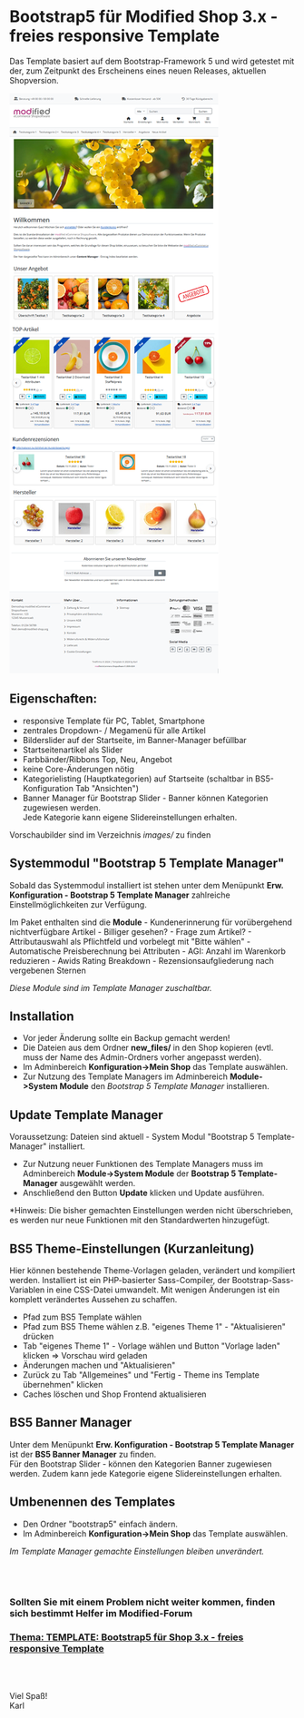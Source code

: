 # Bootstrap5 für Modified Shop 3.x - freies responsive Template

Das Template basiert auf dem Bootstrap-Framework 5 und wird getestet mit der, zum Zeitpunkt des Erscheinens eines neuen Releases, aktuellen Shopversion.

![](images/screenshot_1.png)

## Eigenschaften:
- responsive Template für PC, Tablet, Smartphone
- zentrales Dropdown- / Megamenü für alle Artikel
- Bilderslider auf der Startseite, im Banner-Manager befüllbar
- Startseitenartikel als Slider
- Farbbänder/Ribbons Top, Neu, Angebot
- keine Core-Änderungen nötig
- Kategorielisting (Hauptkategorien) auf Startseite (schaltbar in BS5-Konfiguration Tab "Ansichten")
- Banner Manager für Bootstrap Slider - Banner können Kategorien zugewiesen werden.<br />
  Jede Kategorie kann eigene Slidereinstellungen erhalten.

Vorschaubilder sind im Verzeichnis *images/* zu finden

## Systemmodul "Bootstrap 5 Template Manager"

Sobald das Systemmodul installiert ist stehen unter dem Menüpunkt **Erw. Konfiguration - Bootstrap 5 Template Manager** zahlreiche Einstellmöglichkeiten zur Verfügung.

Im Paket enthalten sind die **Module**
	- Kundenerinnerung für vorübergehend nichtverfügbare Artikel
	- Billiger gesehen?
	- Frage zum Artikel?
	- Attributauswahl als Pflichtfeld und vorbelegt mit "Bitte wählen"
	- Automatische Preisberechnung bei Attributen
	- AGI: Anzahl im Warenkorb reduzieren
	- Awids Rating Breakdown - Rezensionsaufgliederung nach vergebenen Sternen

*Diese Module sind im Template Manager zuschaltbar.*

## Installation

- Vor jeder Änderung sollte ein Backup gemacht werden!
- Die Dateien aus dem Ordner **new_files/** in den Shop kopieren (evtl. muss der Name des Admin-Ordners vorher angepasst werden).
- Im Adminbereich **Konfiguration->Mein Shop** das Template auswählen.
- Zur Nutzung des Template Managers im Adminbereich **Module->System Module** den *Bootstrap 5 Template Manager* installieren.

## Update Template Manager

Voraussetzung: Dateien sind aktuell - System Modul "Bootstrap 5 Template-Manager" installiert.

- Zur Nutzung neuer Funktionen des Template Managers muss im Adminbereich **Module->System Module** der **Bootstrap 5 Template-Manager** ausgewählt werden.
- Anschließend den Button **Update** klicken und Update ausführen.

*Hinweis: Die bisher gemachten Einstellungen werden nicht überschrieben, es werden nur neue Funktionen mit den Standardwerten hinzugefügt.<br />

## BS5 Theme-Einstellungen (Kurzanleitung)

Hier können bestehende Theme-Vorlagen geladen, verändert und kompiliert werden.
Installiert ist ein PHP-basierter Sass-Compiler, der Bootstrap-Sass-Variablen in eine CSS-Datei umwandelt.
Mit wenigen Änderungen ist ein komplett verändertes Aussehen zu schaffen.

- Pfad zum BS5 Template wählen
- Pfad zum BS5 Theme wählen z.B. "eigenes Theme 1" - "Aktualisieren" drücken
- Tab "eigenes Theme 1" - Vorlage wählen und Button "Vorlage laden" klicken => Vorschau wird geladen
- Änderungen machen und "Aktualisieren"
- Zurück zu Tab "Allgemeines" und "Fertig - Theme ins Template übernehmen" klicken
- Caches löschen und Shop Frontend aktualisieren

## BS5 Banner Manager
Unter dem Menüpunkt **Erw. Konfiguration - Bootstrap 5 Template Manager** ist der **BS5 Banner Manager** zu finden.<br />
Für den Bootstrap Slider - können den Kategorien Banner zugewiesen werden. Zudem kann jede Kategorie eigene Slidereinstellungen erhalten.

## Umbenennen des Templates

- Den Ordner "bootstrap5" einfach ändern.
- Im Adminbereich **Konfiguration->Mein Shop** das Template auswählen.

*Im Template Manager gemachte Einstellungen bleiben unverändert.*

<br /><br />

### Sollten Sie mit einem Problem nicht weiter kommen, finden sich bestimmt Helfer im Modified-Forum

### [Thema: TEMPLATE: Bootstrap5 für Shop 3.x - freies responsive Template](https://www.modified-shop.org/forum/index.php?topic=43328.0)

<br /><br />

Viel Spaß!<br />
Karl<br />

